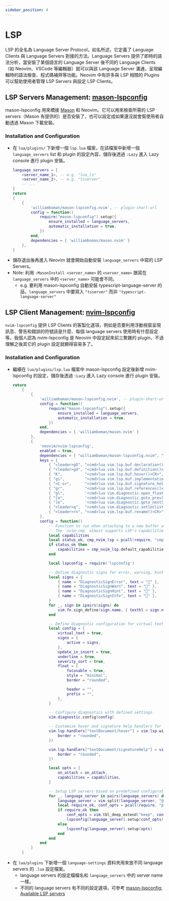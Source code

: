 ```yaml
---
sidebar_position: 4
---
```


# LSP
LSP 的全名為 Language Server Protocol，如名所述，它定義了 Language Clients 與 Language Servers 對接的方法。Language Servers 提供了即時的語法分析，當安裝了某個語言的 Language Server 後不同的 Language Clients （如 Neovim、VSCode 等編輯器）就可以與該 Language Server 溝通，呈現編輯時的語法檢查、程式碼補齊等功能。Neovim 中有許多與 LSP 相關的 Plugins 可以幫助使用者管理 LSP Servers 與設定 LSP Clients。

## LSP Servers Management: [mason-lspconfig](https://github.com/williamboman/mason-lspconfig.nvim)
mason-lspconfig 用來橋接 [Mason](./package-manager-mason.md) 和 Neovim。它可以用來檢查所需的 LSP servers（Mason 有提供的）是否安裝了，也可以設定成如果還沒就會幫使用者自動透過 Mason 下載安裝。
### Installation and Configuration
- 在 `lua/plugins/` 下新增一個 `lsp.lua` 檔案，在該檔案中新增一個 `language_servers` list 和 plugin 的設定內容，儲存後透過 `:Lazy` 進入 Lazy console 進行 plugin 安裝。
    ``` lua
    language_servers = {
        <server_name_1>, -- e.g. "lua_ls"
        <server_name_2>, -- e.g. "tsserver"
        -- ...
    }
    return
    {
        {
            'williamboman/mason-lspconfig.nvim', -- plugin-short-url
            config = function()
                require("mason-lspconfig").setup({
                    ensure_installed = language_servers,
                    automatic_installation = true,
                })
            end,
            dependencies = { 'williamboman/mason.nvim' }
        },
    }
    ```
- 儲存退出後再進入 Neovim 就會開始自動安裝 `language_servers` 中寫的 LSP Servers。
- Note: 利用 `:MasonInstall <server_name>` 的 `<server_name>` 跟寫在 `language_servers` 中的 `<server_name>` 可能會不同。
    - e.g. 要利用 mason-lspconfig 自動安裝 typescript-language-server 的話，`language_servers` 中要寫入 `"tsserver"` 而非 `"typescript-language-server"`


## LSP Client Management: [nvim-lspconfig](https://github.com/neovim/nvim-lspconfig)
`nvim-lspconfig` 提供 LSP Clients 的客製化選項，例如是否要利用浮動視窗呈現訊息、警告和錯誤的符號該是什麼、每個 language servers 使用時有什麼設定等。我個人認為 nvim-lspconfig 是 Neovim 中設定起來前三繁雜的 plugin，不過理解之後其它的 plugin 設定就顯得容易多了。

### Installation and Configuration
- 繼續在 `lua/plugins/lsp.lua` 檔案中 mason-lspconfig 設定後新增 nvim-lspconfig 的設定，儲存後透過 `:Lazy` 進入 Lazy console 進行 plugin 安裝。
    ``` lua
    return 
        {
            {
                'williamboman/mason-lspconfig.nvim', -- plugin-short-url
                config = function()
                    require("mason-lspconfig").setup({
                        ensure_installed = language_servers,
                        automatic_installation = true,
                    })
                end,
                dependencies = { 'williamboman/mason.nvim' }
            },
            {
                'neovim/nvim-lspconfig',
                enabled = true,
                dependencies = { "williamboman/mason-lspconfig.nvim", "williamboman/mason.nvim", "hrsh7th/cmp-nvim-lsp" },
                keys = {
                    { "<leader>gD", "<cmd>lua vim.lsp.buf.declaration()<CR>",                        noremap = true, silent = true, desc = "Go to declaration" },
                    { "<leader>gd", "<cmd>lua vim.lsp.buf.definition()<CR>",                         noremap = true, silent = true, desc = "Go to declaration" },
                    { "K",          "<cmd>lua vim.lsp.buf.hover()<CR>",                              noremap = true, silent = true },
                    { "gi",         "<cmd>lua vim.lsp.buf.implementation()<CR>",                     noremap = true, silent = true, desc = "Go to implementation" },
                    { "<C-s>",      "<cmd>lua vim.lsp.buf.signature_help()<CR>",                     noremap = true, silent = true },
                    { "gr",         "<cmd>lua vim.lsp.buf.references()<CR>",                         noremap = true, silent = true, desc = "Go to references" },
                    { "gl",         '<cmd>lua vim.diagnostic.open_float()<CR>',                      noremap = true, silent = true, desc = "Open diagnostic float" },
                    { "[e",         '<cmd>lua vim.diagnostic.goto_prev({ border = "rounded" })<CR>', noremap = true, silent = true, desc = "Prev error" },
                    { "]e",         '<cmd>lua vim.diagnostic.goto_next({ border = "rounded" })<CR>', noremap = true, silent = true, desc = "Next error" },
                    { "<leader>q",  "<cmd>lua vim.diagnostic.setloclist()<CR>",                      noremap = true, silent = true, desc = "Set Location List" },
                    { "<leader>rn", "<cmd>lua vim.lsp.buf.rename()<CR>",                             noremap = true, silent = true, desc = "Rename symbol" },
                },
                config = function()
                    -- Function to run when attaching to a new buffer with an LSP client.
                    -- The `nvim-cmp` almost supports LSP's capabilities so You should advertise it to LSP servers..
                    local capabilities
                    local status_ok, cmp_nvim_lsp = pcall(require, "cmp_nvim_lsp")
                    if status_ok then
                        capabilities = cmp_nvim_lsp.default_capabilities()
                    end

                    local lspconfig = require('lspconfig')

                    -- Define diagnostic signs for error, warning, hint, and info.
                    local signs = {
                        { name = "DiagnosticSignError", text = "" },
                        { name = "DiagnosticSignWarn", text = "" },
                        { name = "DiagnosticSignHint", text = "" },
                        { name = "DiagnosticSignInfo", text = "" },
                    }
                    for _, sign in ipairs(signs) do
                        vim.fn.sign_define(sign.name, { texthl = sign.name, text = sign.text, numhl = "" })
                    end

                    -- Define diagnostic configuration for virtual text, signs, and float windows.
                    local config = {
                        virtual_text = true,
                        signs = {
                            active = signs,
                        },
                        update_in_insert = true,
                        underline = true,
                        severity_sort = true,
                        float = {
                            focusable = true,
                            style = "minimal",
                            border = "rounded",

                            header = "",
                            prefix = "",
                        },
                    }

                    -- Configure diagnostics with defined settings.
                    vim.diagnostic.config(config)

                    -- Customize hover and signature help handlers for LSP.
                    vim.lsp.handlers["textDocument/hover"] = vim.lsp.with(vim.lsp.handlers.hover, {
                        border = "rounded",
                    })

                    vim.lsp.handlers["textDocument/signatureHelp"] = vim.lsp.with(vim.lsp.handlers.signature_help, {
                        border = "rounded",
                    })

                    local opts = {
                        on_attach = on_attach,
                        capabilities = capabilities,
                    }

                    -- Setup LSP servers based on predefined configurations.
                    for _, language_server in pairs(language_servers) do
                        language_server = vim.split(language_server, "@")[1]
                        local require_ok, conf_opts = pcall(require, "plugins.language-settings." .. language_server)
                        if require_ok then
                            conf_opts = vim.tbl_deep_extend("keep", conf_opts, opts)
                            lspconfig[language_server].setup(conf_opts)
                        else
                            lspconfig[language_server].setup(opts)
                        end
                    end
                end
            }
        }
    ```
- 在 `lua/plugins` 下新增一個 `language-settings` 資料夾用來放不同 language servers 的 `.lua` 設定檔案。
    - language servers 的設定檔檔名和 `language_servers` 中的 server name 一樣。
    - 不同的 language servers 有不同的設定選項，可參考 [mason-lspconfig: Available LSP servers](https://github.com/williamboman/mason-lspconfig.nvim?tab=readme-ov-file#available-lsp-servers)

